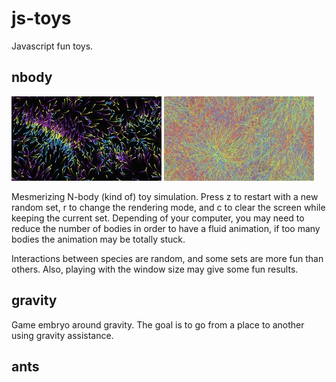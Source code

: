 # js-toys

Javascript fun toys.

## nbody

![](screenshots/n-body_1.jpg) ![](screenshots/n-body_2.jpg)

Mesmerizing N-body (kind of) toy simulation. Press z to restart with a new random set, r to change the rendering mode, and c to clear the screen while keeping the current set. Depending of your computer, you may need to reduce the number of bodies in order to have a fluid animation, if too many bodies the animation may be totally stuck.

Interactions between species are random, and some sets are more fun than others. Also, playing with the window size may give some fun results.

## gravity

Game embryo around gravity. The goal is to go from a place to another using gravity assistance.

## ants
